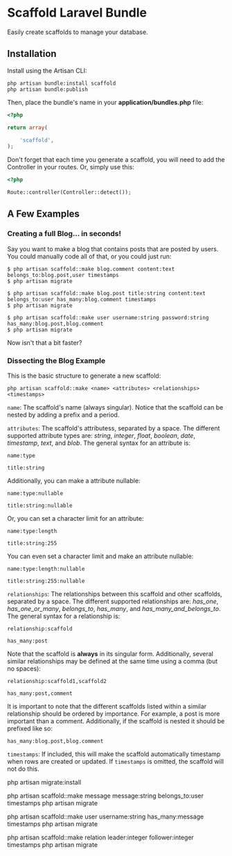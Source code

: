 # Scaffold Laravel Bundle

Easily create scaffolds to manage your database.

## Installation

Install using the Artisan CLI:

	php artisan bundle:install scaffold
	php artisan bundle:publish

Then, place the bundle's name in your **application/bundles.php** file:

```php
<?php

return array(

	'scaffold',
);
```

Don't forget that each time you generate a scaffold, you will need to add the
Controller in your routes. Or, simply use this:

```php
<?php

Route::controller(Controller::detect());
```

## A Few Examples

### Creating a full Blog... in seconds!

Say you want to make a blog that contains posts that are posted by users. You could manually code all of that, or you
could just run:

	$ php artisan scaffold::make blog.comment content:text belongs_to:blog.post,user timestamps
	$ php artisan migrate

	$ php artisan scaffold::make blog.post title:string content:text belongs_to:user has_many:blog.comment timestamps
	$ php artisan migrate

	$ php artisan scaffold::make user username:string password:string has_many:blog.post,blog.comment
	$ php artisan migrate

Now isn't that a bit faster?

### Dissecting the Blog Example

This is the basic structure to generate a new scaffold:

	php artisan scaffold::make <name> <attributes> <relationships> <timestamps>

`name`: The scaffold's name (always singular). Notice that the scaffold can be
nested by adding a prefix and a period.

`attributes`: The scaffold's attributess, separated by a space. The
different supported attribute types are: _string_, _integer_, _float_,
_boolean_, _date_, _timestamp_, _text_, and _blob_. The general syntax for an
attribute is:

	name:type
	
	title:string

Additionally, you can make a attribute nullable:

	name:type:nullable
	
	title:string:nullable

Or, you can set a character limit for an attribute:

	name:type:length

	title:string:255

You can even set a character limit and make an attribute nullable:
	
	name:type:length:nullable
	
	title:string:255:nullable

`relationships`: The relationships between this scaffold and other scaffolds,
separated by a space. The different supported relationships are: _has_one_,
_has_one_or_many_, _belongs_to_, _has_many_, and _has_many_and_belongs_to_.
The general syntax for a relationship is:

	relationship:scaffold
	
	has_many:post

Note that the scaffold is **always** in its singular form. Additionally,
several similar relationships may be defined at the same time using a comma
(but no spaces):

	relationship:scaffold1,scaffold2
	
	has_many:post,comment

It is important to note that the different scaffolds listed within a
similar relationship should be ordered by importance. For example, a post
is more important than a comment. Additionally, if the scaffold is nested it
should be prefixed like so:

	has_many:blog.post,blog.comment

`timestamps`: If included, this will make the scaffold automatically timestamp
when rows are created or updated. If `timestamps` is omitted, the scaffold
will not do this.



php artisan migrate:install

php artisan scaffold::make message message:string belongs_to:user timestamps
php artisan migrate

php artisan scaffold::make user username:string has_many:message timestamps
php artisan migrate

php artisan scaffold::make relation leader:integer follower:integer timestamps
php artisan migrate






































